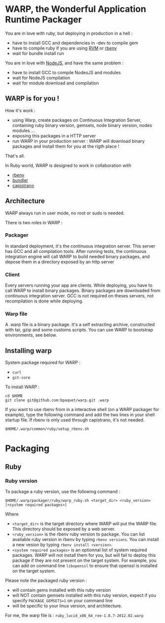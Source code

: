 # WARP, the Wonderful Application Runtime Packager

You are in love with ruby, but deploying in production in a hell :

* have to install GCC and dependencies in -dev to compile gem
* have to compile ruby if you are using [RVM] or [rbenv]
* wait for bundle install run

You are in love with [NodeJS], and have the same problem :

* have to install GCC to compile NodesJS and modules
* wait for NodeJS compilation
* wait for module download and compilation

## WARP is for you !

How it's work :

* using Warp, create packages on Continuous Integration Server, containing ruby binary version, gemsets, node binary version, nodes modules ...
* exposing this packages in a HTTP server
* run WARP in your production server : WARP will download binary packages and install them for you at the rigth place !

That's all.

In Ruby world, WARP is designed to work in collaboration with

* [rbenv]
* [bundler]
* [capistrano]

[RVM]: https://rvm.beginrescueend.com/
[rbenv]: https://github.com/sstephenson/rbenv
[NodeJS]: http://nodejs.org/
[bundler]: http://gembundler.com/
[capistrano]: https://github.com/capistrano/capistrano/wiki/Documentation-v2.x

## Architecture

WARP always run in user mode, no root or sudo is needed.

There is two roles in WARP :

### Packager

In standard deployment, it's the continuous integration server. This server has GCC and all compilation tools.
After running tests, the continuous integration engine will call WARP to build needed binary packages, and depose them
in a directory exposed by an http server

### Client

Every servers running your app are clients. While deploying, you have to call WARP to install binary packages.
Binary packages are downloaded from continuous integration server.
GCC is not required on theses servers, not recompilation is done while deploying.


### Warp file

A .warp file is a binary package. It's a self extracting archive, constructed with tar, gzip and some customs scripts.
You can use WARP to bootstrap environments, see below.

## Installing warp

System package required for WARP :

* `curl`
* `git-core`

To install WARP :

    cd $HOME
    git clone git@github.com:bpaquet/warp.git .warp

If you want to use rbenv from in a interactive shell (on a WARP packager for example), type the following command and add the two lines in your shell startup file.
If rbenv is only used through capistrano, it's not needed.

    $HOME/.warp/common/ruby/setup_rbenv.sh
    

# Packaging

## Ruby

### Ruby version

To package a ruby version, use the following command :

    $HOME/.warp/packager/ruby/warp_ruby.sh <target_dir> <ruby_version> [<system required packages>] 

Where

* `<target_dir>` is the target directory where WARP will put the WARP file. This directory should be exposed by a web server.
* `<ruby_version>` is the rbenv ruby version to package. You can list available ruby version in rbenv by typing `rbenv versions`. You can install a new vesion by typing `rbenv install <version>`.
* `<system required packages>` is an optionnal list of system required packages. WARP will not install them for you, but will fail to deploy this package if they are not present on the target system. For example, you can add on command line `libopenssl` to ensure that openssl is installed on the target system.

Please note the packaged ruby version :

* will contain gems installed with this ruby version
* will NOT contain gemsets installed with this ruby version, expect if you specify `PACKAGE_GEMSETS=1` on your command line
* will be specific to your linux version, and architecture.

For me, the warp file is : `ruby_lucid_x86_64_ree-1.8.7-2012.02.warp`
